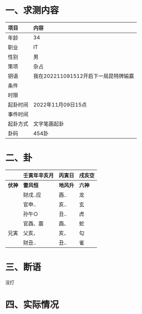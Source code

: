 # 一、求测内容

| 项目     | 内容                                 |
| :------- | :----------------------------------- |
| 年龄     | 34                                   |
| 职业     | IT                                   |
| 性别     | 男                                   |
| 策项     | 杂占                                 |
| 钥语     | 我在202211091512开启下一局昆特牌输赢 |
| 条件     |                                      |
| 时限     |                                      |
| 起卦时间 | 2022年11月09日15点                   |
| 事件时间 |                                      |
| 起卦方式 | 文字笔画起卦                         |
| 卦码     | 454卦                                |

# 二、卦

|                | 壬寅年辛亥月     | 丙寅日           | 戌亥空         |
| :------------- | :--------------- | :--------------- | :------------- |
| **伏神** | **雷风恒** | **地风升** | **六神** |
|                | 财戌..应         | 酉..             | 龙             |
|                | 官申..           | 亥..             | 玄             |
|                | 孙午○           | 丑..             | 虎             |
|                | 官酉、震         | 酉、             | 蛇             |
| 兄寅           | 父亥、           | 亥、             | 勾             |
|                | 财丑..           | 丑..             | 雀             |

# 三、断语

没打

# 四、实际情况
